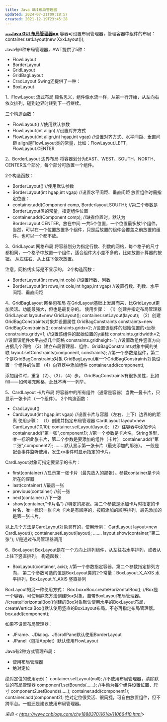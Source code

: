 ```yaml
---
title: Java GUI布局管理器
updated: 2024-07-21T09:18:57
created: 2021-12-19T23:45:28
---
```


[**==Java GUI 布局管理器==**](https://www.cnblogs.com/chy18883701161/p/11066410.html)
容器可设置布局管理器，管理容器中组件的布局：
container.setLayout(new XxxLayout());

Java有6种布局管理器，AWT提供了5种：
- FlowLayout
- BorderLayout
- GridLayout
- GridBagLayout
- CradLayout
Swing还提供了一种：
- BoxLayout

1、FlowLayout  流式布局
顾名思义，组件像水流一样，从第一行开始，从左向右依次排列，碰到边界时转到下一行继续。

三个构造函数：
- FlowLayout()  //使用默认参数
- FlowLayout(int align) //设置对齐方式
- FlowLayout(int align,int hgap,int vgap) //设置对齐方式、水平间距、垂直间距
align是FlowLayout类的常量，比如：FlowLayout.LEFT，FlowLayout.CENTER

2、BorderLayout 边界布局
将容器划分为EAST、WEST、SOUTH、NORTH、CENTER五个部分，每个部分可放置一个组件。

2个构造函数：
- BorderLayout() //使用默认参数
- BorderLayout(int hgap,int vgap) //设置水平间距、垂直间距
放置组件时需指定位置：
- container.add(Component comp, Borderlayout.SOUTH);  //第二个参数是BorderLayout类的常量，指定组件位置
- container.add(Component comp); //缺省位置时，默认为BorderLayout.CENTER，放在中间
一共5个位置，一个位置最多放1个组件。
当然，可以在一个位置放置多个组件，只是后放置的组件会覆盖之前放置的组件。也可以一个都不放。

3、GridLayout 网格布局
将容器划分为指定行数、列数的网格，每个格子的尺寸都相同，一个格子中放置一个组件，适合组件大小差不多的，比如放置计算器的按钮。
从左往右、从上往下依次放置。

注意，网格线实际是不显示的。
2个构造函数：
- BorderLayout(int rows,int cols) //设置行数、列数
- BorderLayout(int rows,int cols,int hgap,int vgap)  //设置行数、列数、水平间距、垂直间距

4、GridBagLayout 网格包布局
在GridLayout基础上发展而来，比GridLayout更加灵活。功能最强大，但也是最复杂的。
使用步骤：
（1）创建并指定布局管理器
GridLayout layout=new GridLayout();
container.setLayout(layout);
（2）创建GridBagConstraints对象并设置属性
GridBagConstraints constraints=new GridBagConstraints();
constraints.gridx=2; //设置该组件的起始位置的x坐标
constraints.gridy=1; //设置该组件的起始位置的y坐标
constraints.gridwidth=2; //设置该组件水平占据几个网格
constraints.gridheight=1; //设置改组件竖直方向占据几个网格
（3）建立布局管理器、组件、GridBagConstraints对象中间的关联
layout.setConstraints(component, constraints);  //第一个参数是组件，第二个是GridBagConstraints对象
GridBagLayout用一个GridBagConstraints对象设置一个组件的位置
（4）向容器中添加组件
container.add(component);

添加组件时，重复（2）、（3）、（4）步。
GridBagConstraints有很多属性，比如fill——如何填充网格，此处不再一一列举。

5、CardLayout 卡片布局
将容器中的所有组件（通常是容器）当做一叠卡片，只显示一张卡片（一个组件）。
2个构造函数：
- CradLayout()
- CardLayout(int hgap,int vgap) //设置卡片与容器（左右、上下）边界的的距离
使用步骤：
（1）创建并指定布局管理器
CardLayout layout=new CardLayout(10,10);
container.setLayout(layout);
（2）往容器中添加卡片
container.add("第一张",component1); //第一个参数是卡片名，String类型，唯一标识此张卡片，第二个参数是要添加的组件（卡片）
container.add("第二张",component2);
.......
默认显示第一张卡片（最先添加的那张）。
一般是配合事件监听使用，发生xx事件时显示指定的卡片。

CardLayout对象可指定要显示的卡片：
- first(container) //显示第一张卡片（最先放入的那张）。参数container是卡片所在的容器
- last(container)  //最后一张
- previous(container)  //前一张
- next(container) //下一张
- show(container,"卡片名") //特定的那张。第二个参数是添加卡片时指定的卡片名，唯一标识一张卡片
卡片是有顺序的，按照添加的顺序排列，最先添加的是第一张卡片。

以上几个方法是CardLayout对象具有的，使用示例：
CardLayout layout=new CardLayout();
container.setLayout(layout);
.......
layout.show(container,"第二张"); //是通过布局管理器调用

6、BoxLayout
BoxLayout是在一个方向上排列组件，从左往右水平排列，或者从上往下竖直排列。
构造函数：
- BoxLayout(container, axis); //第一个参数指定容器，第二个参数指定排列方向，
第二个参数可选的值是BoxLayout类的2个常量：BoxLayout.X_AXIS 水平排列，BoxLayout.Y_AXIS 竖直排列

BoxLayout的另一种使用方式：
Box box=Box.createHorizontalBox();  //Box是一个容器，可使用静态方法创建Box对象，自带BoxLayout布局管理器。
//createHorizontalBox()创建的Box对象默认使用水平的BoxLayout布局，createVerticalBox()默认使用竖直的BoxLayout布局。不必再指定布局管理器。
box.add(component);

如果不设置布局管理器：
- JFrame、JDialog、JScrollPane默认使用BorderLayout
- JPanel（包括Applet）默认使用FlowLayout

Java有2种方式管理布局：
- 使用布局管理器
- 绝对定位

绝对定位的使用示例：
container.setLayout(null);  //不使用布局管理器，清除默认的布局管理器
component1.setBounds(......);  //手动为每个组件设置位置、尺寸 
component2.setBounds(.....);
container.add(component1);
container.add(component2);
绝对定位很灵活、很简捷，可自由放置组件，但不跨平台。一般还是建议使用布局管理器。

*来自 \< <https://www.cnblogs.com/chy18883701161/p/11066410.html>\>*

